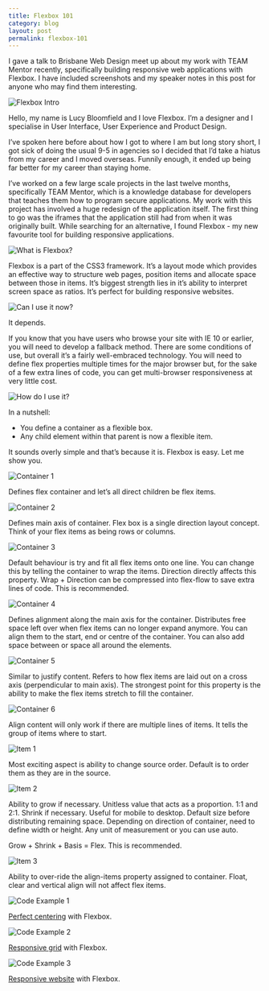 ```yaml
---
title: Flexbox 101
category: blog
layout: post
permalink: flexbox-101
---
```


I gave a talk to Brisbane Web Design meet up about my work with TEAM Mentor recently, specifically building responsive web applications with Flexbox. I have included screenshots and my speaker notes in this post for anyone who may find them interesting.

![Flexbox Intro](../images/flexbox/flexbox-intro.png)

Hello, my name is Lucy Bloomfield and I love Flexbox. I’m a designer and I specialise in User Interface, User Experience and Product Design. 

I’ve spoken here before about how I got to where I am but long story short, I got sick of doing the usual 9-5 in agencies so I decided that I’d take a hiatus from my career and I moved overseas. Funnily enough, it ended up being far better for my career than staying home.

I’ve worked on a few large scale projects in the last twelve months, specifically TEAM Mentor, which is a knowledge database for developers that teaches them how to program secure applications. My work with this project has involved a huge redesign of the application itself. The first thing to go was the iframes that the application still had from when it was originally built. While searching for an alternative, I found Flexbox - my new favourite tool for building responsive applications.

![What is Flexbox?](../images/flexbox/what-is-flexbox.png)

Flexbox is a part of the CSS3 framework. It’s a layout mode which provides an effective way to structure web pages, position items and allocate space between those in items. It’s biggest strength lies in it’s ability to interpret screen space as ratios. It’s perfect for building responsive websites.

![Can I use it now?](../images/flexbox/can-i-use-it.png)

It depends.

If you know that you have users who browse your site with IE 10 or earlier, you will need to develop a fallback method. There are some conditions of use, but overall it’s a fairly well-embraced technology. You will need to define flex properties multiple times for the major browser but, for the sake of a few extra lines of code, you can get multi-browser responsiveness at very little cost.

![How do I use it?](../images/flexbox/how-do-i-use-it.png)

In a nutshell:

* You define a container as a flexible box.
* Any child element within that parent is now a flexible item.

It sounds overly simple and that’s because it is. Flexbox is easy. Let me show you.

![Container 1](../images/flexbox/container-1.png)

Defines flex container and let’s all direct children be flex items.

![Container 2](../images/flexbox/container-2.png)

Defines main axis of container. Flex box is a single direction layout concept. Think of your flex items as being rows or columns.

![Container 3](../images/flexbox/container-3.png)

Default behaviour is try and fit all flex items onto one line. You can change this by telling the container to wrap the items. Direction directly affects this property. Wrap + Direction can be compressed into flex-flow to save extra lines of code. This is recommended.

![Container 4](../images/flexbox/container-4.png)

Defines alignment along the main axis for the container. Distributes free space left over when flex items can no longer expand anymore. You can align them to the start, end or centre of the container. You can also add space between or space all around the elements.

![Container 5](../images/flexbox/container-5.png)

Similar to justify content. Refers to how flex items are laid out on a cross axis (perpendicular to main axis). The strongest point for this property is the ability to make the flex items stretch to fill the container.

![Container 6](../images/flexbox/container-6.png)

Align content will only work if there are multiple lines of items. It tells the group of items where to start.

![Item 1](../images/flexbox/item-1.png)

Most exciting aspect is ability to change source order. Default is to order them as they are in the source.

![Item 2](../images/flexbox/item-2.png)

Ability to grow if necessary. Unitless value that acts as a proportion. 1:1 and 2:1. Shrink if necessary. Useful for mobile to desktop. Default size before distributing remaining space. Depending on direction of container, need to define width or height. Any unit of measurement or you can use auto.

Grow + Shrink + Basis = Flex. This is recommended.

![Item 3](../images/flexbox/item-3.png)

Ability to over-ride the align-items property assigned to container. Float, clear and vertical align will not affect flex items. 

![Code Example 1](../images/flexbox/code-1.png)

[Perfect centering](http://bwd.luchia.com.au/perfect-centering.html) with Flexbox.

![Code Example 2](../images/flexbox/code-2.png)

[Responsive grid](http://bwd.luchia.com.au/portfolio.html) with Flexbox.

![Code Example 3](../images/flexbox/code-3.png)

[Responsive website](http://bwd.luchia.com.au/website.html) with Flexbox.
